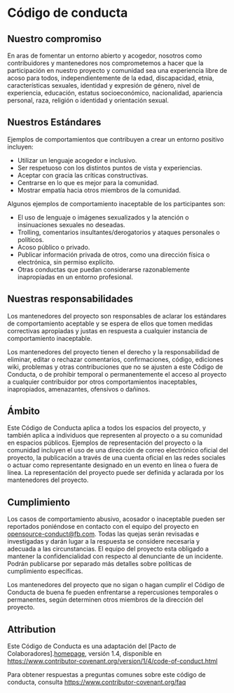 # Código de conducta

## Nuestro compromiso

En aras de fomentar un entorno abierto y acogedor, nosotros como contribuidores y
mantenedores nos comprometemos a hacer que la participación en nuestro proyecto y
comunidad sea una experiencia libre de acoso para todos, independientemente de la
edad, discapacidad, etnia, características sexuales, identidad y expresión de género,
nivel de experiencia, educación, estatus socioeconómico, nacionalidad, apariencia
personal, raza, religión o identidad y orientación sexual.

## Nuestros Estándares

Ejemplos de comportamientos que contribuyen a crear un entorno positivo
incluyen:

* Utilizar un lenguaje acogedor e inclusivo.
* Ser respetuoso con los distintos puntos de vista y experiencias.
* Aceptar con gracia las críticas constructivas.
* Centrarse en lo que es mejor para la comunidad.
* Mostrar empatía hacia otros miembros de la comunidad.

Algunos ejemplos de comportamiento inaceptable de los participantes son:

* El uso de lenguaje o imágenes sexualizados y la atención o insinuaciones sexuales
  no deseadas.
* Trolling, comentarios insultantes/derogatorios y ataques personales o políticos.
* Acoso público o privado.
* Publicar información privada de otros, como una dirección física o
  electrónica, sin permiso explícito.
* Otras conductas que puedan considerarse razonablemente inapropiadas en un entorno
  profesional.

## Nuestras responsabilidades

Los mantenedores del proyecto son responsables de aclarar los estándares de
comportamiento aceptable y se espera de ellos que tomen medidas correctivas
apropiadas y justas en respuesta a cualquier instancia de comportamiento inaceptable.

Los mantenedores del proyecto tienen el derecho y la responsabilidad de eliminar, editar
o rechazar comentarios, confirmaciones, código, ediciones wiki, problemas y otras
contribuciones que no se ajusten a este Código de Conducta, o de prohibir temporal o
permanentemente el acceso al proyecto a cualquier contribuidor por otros comportamientos
inaceptables, inapropiados, amenazantes, ofensivos o dañinos.

## Ámbito

Este Código de Conducta aplica a todos los espacios del proyecto, y también aplica a
individuos que representen al proyecto o a su comunidad en espacios públicos.
Ejemplos de representación del proyecto o la comunidad incluyen el uso de una dirección
de correo electrónico oficial del proyecto, la publicación a través de una cuenta
oficial en las redes sociales o actuar como representante designado en un evento
en línea o fuera de línea. La representación del proyecto puede ser definida y aclarada
por los mantenedores del proyecto.

## Cumplimiento

Los casos de comportamiento abusivo, acosador o inaceptable pueden ser reportados
poniéndose en contacto con el equipo del proyecto en <opensource-conduct@fb.com>. Todas
las quejas serán revisadas e investigadas y darán lugar a la respuesta se considere
necesaria y adecuada a las circunstancias. El equipo del proyecto esta obligado a
mantener la confidencialidad con respecto al denunciante de un incidente.
Podrán publicarse por separado más detalles sobre políticas de cumplimiento específicas.

Los mantenedores del proyecto que no sigan o hagan cumplir el Código de Conducta de
buena fe pueden enfrentarse a repercusiones temporales o permanentes, según determinen
otros miembros de la dirección del proyecto.

## Attribution

Este Código de Conducta es una adaptación del [Pacto de Colaboradores].[homepage], versión 1.4,
disponible en https://www.contributor-covenant.org/version/1/4/code-of-conduct.html

[homepage]: https://www.contributor-covenant.org

Para obtener respuestas a preguntas comunes sobre este código de conducta, consulta
https://www.contributor-covenant.org/faq
